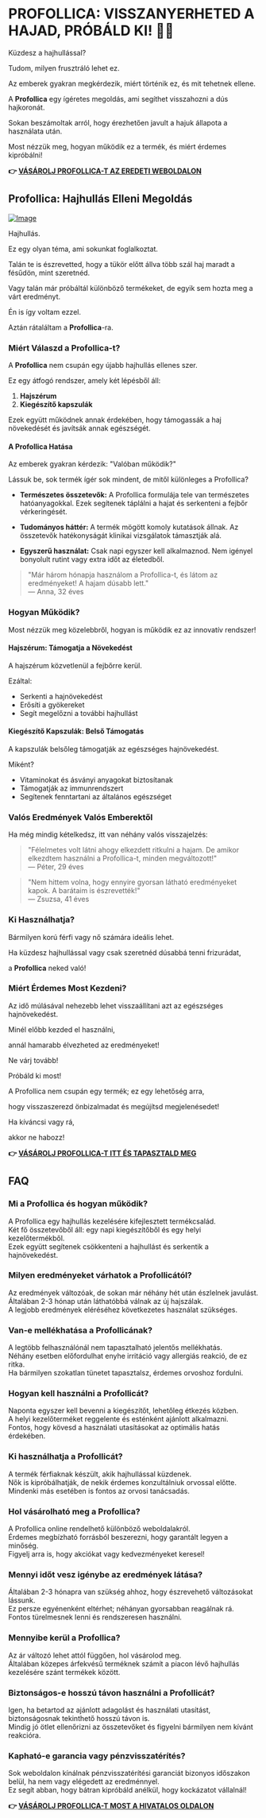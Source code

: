 # PROFOLLICA: VISSZANYERHETED A HAJAD, PRÓBÁLD KI! 💪✨

Küzdesz a hajhullással? 

Tudom, milyen frusztráló lehet ez. 

Az emberek gyakran megkérdezik, miért történik ez, és mit tehetnek ellene. 

A **Profollica** egy ígéretes megoldás, ami segíthet visszahozni a dús hajkoronát. 

Sokan beszámoltak arról, hogy érezhetően javult a hajuk állapota a használata után. 

Most nézzük meg, hogyan működik ez a termék, és miért érdemes kipróbálni!



**👉 [VÁSÁROLJ PROFOLLICA-T AZ EREDETI WEBOLDALON](https://gchaffi.com/zhGfXw4v)**

## Profollica: Hajhullás Elleni Megoldás

[![Image](https://www2.sellhealth.com/57/profollica_icon002_300x400.gif)](https://gchaffi.com/zhGfXw4v)

Hajhullás.

Ez egy olyan téma, ami sokunkat foglalkoztat.

Talán te is észrevetted, hogy a tükör előtt állva több szál haj maradt a fésűdön, mint szeretnéd.

Vagy talán már próbáltál különböző termékeket, de egyik sem hozta meg a várt eredményt.

Én is így voltam ezzel.

Aztán rátaláltam a **Profollica**-ra.

### Miért Válaszd a Profollica-t?

A **Profollica** nem csupán egy újabb hajhullás ellenes szer. 

Ez egy átfogó rendszer, amely két lépésből áll:

1. **Hajszérum**
2. **Kiegészítő kapszulák**

Ezek együtt működnek annak érdekében, hogy támogassák a haj növekedését és javítsák annak egészségét.

#### A Profollica Hatása

Az emberek gyakran kérdezik: "Valóban működik?"

Lássuk be, sok termék ígér sok mindent, de mitől különleges a Profollica?

- **Természetes összetevők:** 
  A Profollica formulája tele van természetes hatóanyagokkal. Ezek segítenek táplálni a hajat és serkenteni a fejbőr vérkeringését.
  
- **Tudományos háttér:** 
  A termék mögött komoly kutatások állnak. Az összetevők hatékonyságát klinikai vizsgálatok támasztják alá.

- **Egyszerű használat:** 
  Csak napi egyszer kell alkalmaznod. Nem igényel bonyolult rutint vagy extra időt az életedből.

> "Már három hónapja használom a Profollica-t, és látom az eredményeket! A hajam dúsabb lett."  
> — Anna, 32 éves

### Hogyan Működik?

Most nézzük meg közelebbről, hogyan is működik ez az innovatív rendszer!

#### Hajszérum: Támogatja a Növekedést

A hajszérum közvetlenül a fejbőrre kerül. 

Ezáltal:

- Serkenti a hajnövekedést
- Erősíti a gyökereket
- Segít megelőzni a további hajhullást

#### Kiegészítő Kapszulák: Belső Támogatás

A kapszulák belsőleg támogatják az egészséges hajnövekedést. 

Miként?

- Vitaminokat és ásványi anyagokat biztosítanak
- Támogatják az immunrendszert
- Segítenek fenntartani az általános egészséget

### Valós Eredmények Valós Emberektől

Ha még mindig kételkedsz, itt van néhány valós visszajelzés:

> "Félelmetes volt látni ahogy elkezdett ritkulni a hajam. De amikor elkezdtem használni a Profollica-t, minden megváltozott!"  
> — Péter, 29 éves

> "Nem hittem volna, hogy ennyire gyorsan látható eredményeket kapok. A barátaim is észrevették!"  
> — Zsuzsa, 41 éves

### Ki Használhatja?

Bármilyen korú férfi vagy nő számára ideális lehet.

Ha küzdesz hajhullással vagy csak szeretnéd dúsabbá tenni frizurádat,

a **Profollica** neked való!

### Miért Érdemes Most Kezdeni?

Az idő múlásával nehezebb lehet visszaállítani azt az egészséges hajnövekedést.

Minél előbb kezded el használni,

annál hamarabb élvezheted az eredményeket!

Ne várj tovább! 

Próbáld ki most!

A Profollica nem csupán egy termék; ez egy lehetőség arra,

hogy visszaszerezd önbizalmadat és megújítsd megjelenésedet!

Ha kíváncsi vagy rá,

akkor ne habozz!



**👉 [VÁSÁROLJ PROFOLLICA-T ITT ÉS TAPASZTALD MEG](https://gchaffi.com/zhGfXw4v)**

## FAQ

### Mi a Profollica és hogyan működik?
A Profollica egy hajhullás kezelésére kifejlesztett termékcsalád.  
Két fő összetevőből áll: egy napi kiegészítőből és egy helyi kezelőtermékből.  
Ezek együtt segítenek csökkenteni a hajhullást és serkentik a hajnövekedést.

### Milyen eredményeket várhatok a Profollicától?
Az eredmények változóak, de sokan már néhány hét után észlelnek javulást.  
Általában 2-3 hónap után láthatóbbá válnak az új hajszálak.  
A legjobb eredmények eléréséhez következetes használat szükséges.

### Van-e mellékhatása a Profollicának?
A legtöbb felhasználónál nem tapasztalható jelentős mellékhatás.  
Néhány esetben előfordulhat enyhe irritáció vagy allergiás reakció, de ez ritka.  
Ha bármilyen szokatlan tünetet tapasztalsz, érdemes orvoshoz fordulni.

### Hogyan kell használni a Profollicát?
Naponta egyszer kell bevenni a kiegészítőt, lehetőleg étkezés közben.  
A helyi kezelőterméket reggelente és esténként ajánlott alkalmazni.  
Fontos, hogy kövesd a használati utasításokat az optimális hatás érdekében.

### Ki használhatja a Profollicát?
A termék férfiaknak készült, akik hajhullással küzdenek.  
Nők is kipróbálhatják, de nekik érdemes konzultálniuk orvossal előtte.  
Mindenki más esetében is fontos az orvosi tanácsadás.

### Hol vásárolható meg a Profollica?
A Profollica online rendelhető különböző weboldalakról.  
Érdemes megbízható forrásból beszerezni, hogy garantált legyen a minőség.  
Figyelj arra is, hogy akciókat vagy kedvezményeket keresel!

### Mennyi időt vesz igénybe az eredmények látása?
Általában 2-3 hónapra van szükség ahhoz, hogy észrevehető változásokat lássunk.  
Ez persze egyénenként eltérhet; néhányan gyorsabban reagálnak rá.  
Fontos türelmesnek lenni és rendszeresen használni.

### Mennyibe kerül a Profollica?
Az ár változó lehet attól függően, hol vásárolod meg.  
Általában közepes árfekvésű terméknek számít a piacon lévő hajhullás kezelésére szánt termékek között.

### Biztonságos-e hosszú távon használni a Profollicát?
Igen, ha betartod az ajánlott adagolást és használati utasítást, biztonságosnak tekinthető hosszú távon is.   
Mindig jó ötlet ellenőrizni az összetevőket és figyelni bármilyen nem kívánt reakcióra.

### Kapható-e garancia vagy pénzvisszatérítés?
Sok weboldalon kínálnak pénzvisszatérítési garanciát bizonyos időszakon belül, ha nem vagy elégedett az eredménnyel.   
Ez segít abban, hogy bátran kipróbáld anélkül, hogy kockázatot vállalnál!



**👉 [VÁSÁROLJ PROFOLLICA-T MOST A HIVATALOS OLDALON](https://gchaffi.com/zhGfXw4v)**